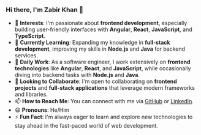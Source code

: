 ### Hi there, I'm Zabir Khan 👋

- 👀 **Interests**: I'm passionate about **frontend development**, especially building user-friendly interfaces with **Angular**, **React**, **JavaScript**, and **TypeScript**.
- 🌱 **Currently Learning**: Expanding my knowledge in **full-stack development**, improving my skills in **Node.js** and **Java** for backend services.
- 💼 **Daily Work**: As a software engineer, I work extensively on **frontend technologies** like **Angular**, **React**, and **JavaScript**, while occasionally diving into backend tasks with **Node.js** and **Java**.
- 💞️ **Looking to Collaborate**: I'm open to collaborating on **frontend projects** and **full-stack applications** that leverage modern frameworks and libraries.
- 📫 **How to Reach Me**: You can connect with me via [GitHub](https://github.com/zabirKhan1) or [LinkedIn](https://www.linkedin.com/in/zabir-khan-/).
- 😄 **Pronouns**: He/Him
- ⚡ **Fun Fact**: I'm always eager to learn and explore new technologies to stay ahead in the fast-paced world of web development.
